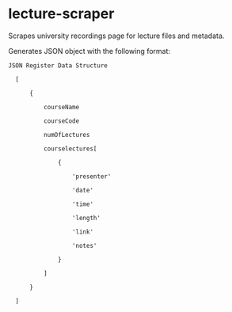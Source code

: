 # lecture-scraper
Scrapes university recordings page for lecture files and metadata.

Generates JSON object with the following format:

    JSON Register Data Structure
    
      [
      
          {
          
              courseName
              
              courseCode
              
              numOfLectures
              
              courselectures[
              
                  {
                  
                      'presenter'
                      
                      'date'
                      
                      'time'
                      
                      'length'
                      
                      'link'
                      
                      'notes'
                      
                  }
                  
              ]
              
          }
          
      ]

